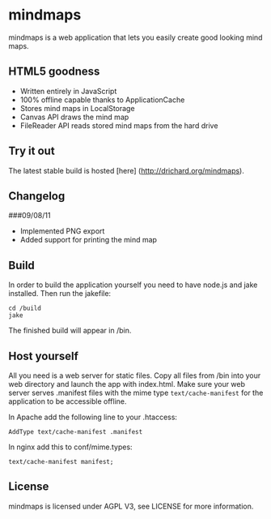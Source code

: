 # mindmaps
mindmaps is a web application that lets you easily create good looking mind maps. 

## HTML5 goodness
- Written entirely in JavaScript
- 100% offline capable thanks to ApplicationCache
- Stores mind maps in LocalStorage
- Canvas API draws the mind map
- FileReader API reads stored mind maps from the hard drive


## Try it out
The latest stable build is hosted [here] (http://drichard.org/mindmaps).

## Changelog
###09/08/11
- Implemented PNG export
- Added support for printing the mind map

## Build
In order to build the application yourself you need to have node.js and jake installed.
Then run the jakefile:

```
cd /build
jake
```

The finished build will appear in /bin.


## Host yourself
All you need is a web server for static files. Copy all files from /bin into your web directory and 
launch the app with index.html.
Make sure your web server serves .manifest files with the mime type `text/cache-manifest` for the application to
be accessible offline.

In Apache add the following line to your .htaccess:

```
AddType text/cache-manifest .manifest
```

In nginx add this to conf/mime.types:

```
text/cache-manifest manifest; 
```

## License
mindmaps is licensed under AGPL V3, see LICENSE for more information.
